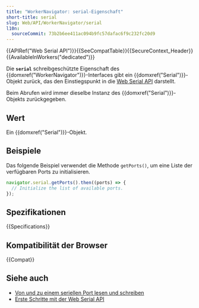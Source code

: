 ```yaml
---
title: "WorkerNavigator: serial-Eigenschaft"
short-title: serial
slug: Web/API/WorkerNavigator/serial
l10n:
  sourceCommit: 73b2b6ee411ac094b9fc57dafac6f9c232fc20d9
---
```


{{APIRef("Web Serial API")}}{{SeeCompatTable}}{{SecureContext_Header}}{{AvailableInWorkers("dedicated")}}

Die **`serial`** schreibgeschützte Eigenschaft des {{domxref("WorkerNavigator")}}-Interfaces gibt ein {{domxref("Serial")}}-Objekt zurück, das den Einstiegspunkt in die [Web Serial API](/de/docs/Web/API/Web_Serial_API) darstellt.

Beim Abrufen wird immer dieselbe Instanz des {{domxref("Serial")}}-Objekts zurückgegeben.

## Wert

Ein {{domxref("Serial")}}-Objekt.

## Beispiele

Das folgende Beispiel verwendet die Methode `getPorts()`, um eine Liste der verfügbaren Ports zu initialisieren.

```js
navigator.serial.getPorts().then((ports) => {
  // Initialize the list of available ports.
});
```

## Spezifikationen

{{Specifications}}

## Kompatibilität der Browser

{{Compat}}

## Siehe auch

- [Von und zu einem seriellen Port lesen und schreiben](https://developer.chrome.com/docs/capabilities/serial)
- [Erste Schritte mit der Web Serial API](https://codelabs.developers.google.com/codelabs/web-serial#0)
